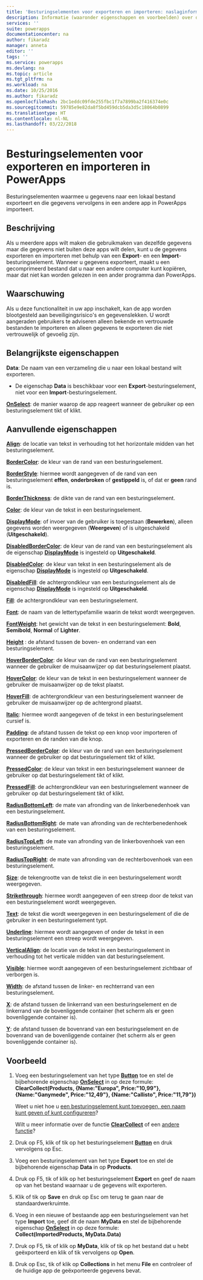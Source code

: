```yaml
---
title: 'Besturingselementen voor exporteren en importeren: naslaginformatie | Microsoft Docs'
description: Informatie (waaronder eigenschappen en voorbeelden) over de besturingselementen voor exporteren en importeren
services: ''
suite: powerapps
documentationcenter: na
author: fikaradz
manager: anneta
editor: ''
tags: ''
ms.service: powerapps
ms.devlang: na
ms.topic: article
ms.tgt_pltfrm: na
ms.workload: na
ms.date: 10/25/2016
ms.author: fikaradz
ms.openlocfilehash: 2bc1eddc09fde255fbc1f7a7899ba2f416374e0c
ms.sourcegitcommit: 59785e9e82da8f5bd459dcb5da3d5c18064b0899
ms.translationtype: HT
ms.contentlocale: nl-NL
ms.lasthandoff: 03/22/2018
---
```

# <a name="export-control-and-import-control-in-powerapps"></a>Besturingselementen voor exporteren en importeren in PowerApps
Besturingselementen waarmee u gegevens naar een lokaal bestand exporteert en die gegevens vervolgens in een andere app in PowerApps importeert.

## <a name="description"></a>Beschrijving
Als u meerdere apps wilt maken die gebruikmaken van dezelfde gegevens maar die gegevens niet buiten deze apps wilt delen, kunt u de gegevens exporteren en importeren met behulp van een **Export**- en een **Import**-besturingselement. Wanneer u gegevens exporteert, maakt u een gecomprimeerd bestand dat u naar een andere computer kunt kopiëren, maar dat niet kan worden gelezen in een ander programma dan PowerApps.

## <a name="warning"></a>Waarschuwing
Als u deze functionaliteit in uw app inschakelt, kan de app worden blootgesteld aan beveiligingsrisico's en gegevenslekken.  U wordt aangeraden gebruikers te adviseren alleen bekende en vertrouwde bestanden te importeren en alleen gegevens te exporteren die niet vertrouwelijk of gevoelig zijn.

## <a name="key-properties"></a>Belangrijkste eigenschappen
**Data**: De naam van een verzameling die u naar een lokaal bestand wilt exporteren.

* De eigenschap **Data** is beschikbaar voor een **Export**-besturingselement, niet voor een **Import**-besturingselement.

**[OnSelect](properties-core.md)**: de manier waarop de app reageert wanneer de gebruiker op een besturingselement tikt of klikt.

## <a name="additional-properties"></a>Aanvullende eigenschappen
**[Align](properties-text.md)**: de locatie van tekst in verhouding tot het horizontale midden van het besturingselement.

**[BorderColor](properties-color-border.md)**: de kleur van de rand van een besturingselement.

**[BorderStyle](properties-color-border.md)**: hiermee wordt aangegeven of de rand van een besturingselement **effen**, **onderbroken** of **gestippeld** is, of dat er **geen** rand is.

**[BorderThickness](properties-color-border.md)**: de dikte van de rand van een besturingselement.

**[Color](properties-color-border.md)**: de kleur van de tekst in een besturingselement.

**[DisplayMode](properties-core.md)**: of invoer van de gebruiker is toegestaan (**Bewerken**), alleen gegevens worden weergegeven (**Weergeven**) of is uitgeschakeld (**Uitgeschakeld**).

**[DisabledBorderColor](properties-color-border.md)**: de kleur van de rand van een besturingselement als de eigenschap **[DisplayMode](properties-core.md)** is ingesteld op **Uitgeschakeld**.

**[DisabledColor](properties-color-border.md)**: de kleur van tekst in een besturingselement als de eigenschap **[DisplayMode](properties-core.md)** is ingesteld op **Uitgeschakeld**.

**[DisabledFill](properties-color-border.md)**: de achtergrondkleur van een besturingselement als de eigenschap **[DisplayMode](properties-core.md)** is ingesteld op **Uitgeschakeld**.

**[Fill](properties-color-border.md)**: de achtergrondkleur van een besturingselement.

**[Font](properties-text.md)**: de naam van de lettertypefamilie waarin de tekst wordt weergegeven.

**[FontWeight](properties-text.md)**: het gewicht van de tekst in een besturingselement: **Bold**, **Semibold**, **Normal** of **Lighter**.

**[Height](properties-size-location.md)** : de afstand tussen de boven- en onderrand van een besturingselement.

**[HoverBorderColor](properties-color-border.md)**: de kleur van de rand van een besturingselement wanneer de gebruiker de muisaanwijzer op dat besturingselement plaatst.

**[HoverColor](properties-color-border.md)**: de kleur van de tekst in een besturingselement wanneer de gebruiker de muisaanwijzer op de tekst plaatst.

**[HoverFill](properties-color-border.md)**: de achtergrondkleur van een besturingselement wanneer de gebruiker de muisaanwijzer op de achtergrond plaatst.

**[Italic](properties-text.md)**: hiermee wordt aangegeven of de tekst in een besturingselement cursief is.

**[Padding](properties-size-location.md)**: de afstand tussen de tekst op een knop voor importeren of exporteren en de randen van die knop.

**[PressedBorderColor](properties-color-border.md)**: de kleur van de rand van een besturingselement wanneer de gebruiker op dat besturingselement tikt of klikt.

**[PressedColor](properties-color-border.md)**: de kleur van tekst in een besturingselement wanneer de gebruiker op dat besturingselement tikt of klikt.

**[PressedFill](properties-color-border.md)**: de achtergrondkleur van een besturingselement wanneer de gebruiker op dat besturingselement tikt of klikt.

**[RadiusBottomLeft](properties-size-location.md)**: de mate van afronding van de linkerbenedenhoek van een besturingselement.

**[RadiusBottomRight](properties-size-location.md)**: de mate van afronding van de rechterbenedenhoek van een besturingselement.

**[RadiusTopLeft](properties-size-location.md)**: de mate van afronding van de linkerbovenhoek van een besturingselement.

**[RadiusTopRight](properties-size-location.md)**: de mate van afronding van de rechterbovenhoek van een besturingselement.

**[Size](properties-text.md)**: de tekengrootte van de tekst die in een besturingselement wordt weergegeven.

**[Strikethrough](properties-text.md)**: hiermee wordt aangegeven of een streep door de tekst van een besturingselement wordt weergegeven.

**[Text](properties-core.md)**: de tekst die wordt weergegeven in een besturingselement of die de gebruiker in een besturingselement typt.

**[Underline](properties-text.md)**: hiermee wordt aangegeven of onder de tekst in een besturingselement een streep wordt weergegeven.

**[VerticalAlign](properties-text.md)**: de locatie van de tekst in een besturingselement in verhouding tot het verticale midden van dat besturingselement.

**[Visible](properties-core.md)**: hiermee wordt aangegeven of een besturingselement zichtbaar of verborgen is.

**[Width](properties-size-location.md)**: de afstand tussen de linker- en rechterrand van een besturingselement.

**[X](properties-size-location.md)**: de afstand tussen de linkerrand van een besturingselement en de linkerrand van de bovenliggende container (het scherm als er geen bovenliggende container is).

**[Y](properties-size-location.md)**: de afstand tussen de bovenrand van een besturingselement en de bovenrand van de bovenliggende container (het scherm als er geen bovenliggende container is).

## <a name="example"></a>Voorbeeld
1. Voeg een besturingselement van het type **[Button](control-button.md)** toe en stel de bijbehorende eigenschap **[OnSelect](properties-core.md)** in op deze formule:
   <br>**ClearCollect(Products, {Name:"Europa", Price:"10,99"}, {Name:"Ganymede", Price:"12,49"}, {Name:"Callisto", Price:"11,79"})**
   
    Weet u niet hoe u [een besturingselement kunt toevoegen, een naam kunt geven of kunt configureren](../add-configure-controls.md)?
   
    Wilt u meer informatie over de functie **[ClearCollect](../functions/function-clear-collect-clearcollect.md)** of een [andere functie](../formula-reference.md)?
2. Druk op F5, klik of tik op het besturingselement **[Button](control-button.md)** en druk vervolgens op Esc.
3. Voeg een besturingselement van het type **Export** toe en stel de bijbehorende eigenschap **Data** in op **Products**.
4. Druk op F5, tik of klik op het besturingselement **Export** en geef de naam op van het bestand waarnaar u de gegevens wilt exporteren.
5. Klik of tik op **Save** en druk op Esc om terug te gaan naar de standaardwerkruimte.
6. Voeg in een nieuwe of bestaande app een besturingselement van het type **Import** toe, geef dit de naam **MyData** en stel de bijbehorende eigenschap **[OnSelect](properties-core.md)** in op deze formule:<br>
   **Collect(ImportedProducts, MyData.Data)**
7. Druk op F5, tik of klik op **MyData**, klik of tik op het bestand dat u hebt geëxporteerd en klik of tik vervolgens op **Open**.
8. Druk op Esc, tik of klik op **Collections** in het menu **File** en controleer of de huidige app de geëxporteerde gegevens bevat.

